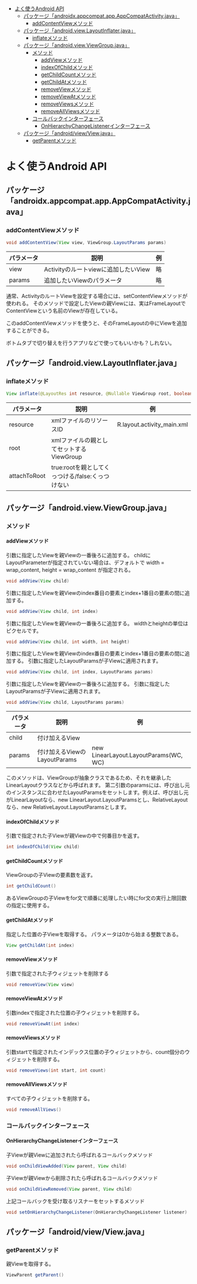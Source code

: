 <!-- TOC depthFrom:1 depthTo:6 withLinks:1 updateOnSave:1 orderedList:0 -->

- [よく使うAndroid API](#よく使うandroid-api)
	- [パッケージ「androidx.appcompat.app.AppCompatActivity.java」](#パッケージandroidxappcompatappappcompatactivityjava)
		- [addContentViewメソッド](#addcontentviewメソッド)
	- [パッケージ「android.view.LayoutInflater.java」](#パッケージandroidviewlayoutinflaterjava)
		- [inflateメソッド](#inflateメソッド)
	- [パッケージ「android.view.ViewGroup.java」](#パッケージandroidviewviewgroupjava)
		- [メソッド](#メソッド)
			- [addViewメソッド](#addviewメソッド)
			- [indexOfChildメソッド](#indexofchildメソッド)
			- [getChildCountメソッド](#getchildcountメソッド)
			- [getChildAtメソッド](#getchildatメソッド)
			- [removeViewメソッド](#removeviewメソッド)
			- [removeViewAtメソッド](#removeviewatメソッド)
			- [removeViewsメソッド](#removeviewsメソッド)
			- [removeAllViewsメソッド](#removeallviewsメソッド)
		- [コールバックインターフェース](#コールバックインターフェース)
			- [OnHierarchyChangeListenerインターフェース](#onhierarchychangelistenerインターフェース)
	- [パッケージ「android/view/View.java」](#パッケージandroidviewviewjava)
		- [getParentメソッド](#getparentメソッド)

<!-- /TOC -->

# よく使うAndroid API

## パッケージ「androidx.appcompat.app.AppCompatActivity.java」

### addContentViewメソッド

```Java
void addContentView(View view, ViewGroup.LayoutParams params)
```

パラメータ | 説明                                 | 例
-----------|--------------------------------------|---
view       | Activityのルートviewに追加したいView | 略
params     | 追加したいViewのパラメータ           | 略

通常、ActivityのルートViewを設定する場合には、setContentViewメソッドが使われる。
そのメソッドで設定したViewの親Viewには、実はFrameLayoutでContentViewという名前のViewが存在している。

このaddContentViewメソッドを使うと、そのFrameLayoutの中にViewを追加することができる。

ボトムタブで切り替えを行うアプリなどで使ってもいいかも？しれない。


## パッケージ「android.view.LayoutInflater.java」

### inflateメソッド

```Java
View inflate(@LayoutRes int resource, @Nullable ViewGroup root, boolean attachToRoot)
```

パラメータ   | 説明                                             | 例
-------------|--------------------------------------------------|---------------------------
resource     | xmlファイルのリソースID                          | R.layout.activity_main.xml
root         | xmlファイルの親としてセットするViewGroup         |
attachToRoot | true:rootを親としてくっつける/false:くっつけない |


## パッケージ「android.view.ViewGroup.java」

### メソッド

#### addViewメソッド

引数に指定したViewを親Viewの一番後ろに追加する。
childにLayoutParameterが指定されていない場合は、デフォルトで width = wrap_content, height = wrap_content が指定される。

```Java
void addView(View child)
```


引数に指定したViewを親Viewのindex番目の要素とindex+1番目の要素の間に追加する。

```Java
void addView(View child, int index)
```


引数に指定したViewを親Viewの一番後ろに追加する。
widthとheightの単位はピクセルです。

```Java
void addView(View child, int width, int height)
```


引数に指定したViewを親Viewのindex番目の要素とindex+1番目の要素の間に追加する。
引数に指定したLayoutParamsが子Viewに適用されます。

```Java
void addView(View child, int index, LayoutParams params)
```


引数に指定したViewを親Viewの一番後ろに追加する。
引数に指定したLayoutParamsが子Viewに適用されます。

```java
void addView(View child, LayoutParams params)
```

パラメータ | 説明                         | 例
-----------|------------------------------|--------------------------------------
child      | 付け加えるView               |
params     | 付け加えるViewのLayoutParams | new LinearLayout.LayoutParams(WC, WC)

このメソッドは、ViewGroupが抽象クラスであるため、それを継承したLinearLayoutクラスなどから呼ばれます。
第二引数のparamsには、呼び出し元のインスタンスに合わせたLayoutParamsをセットします。例えば、呼び出し元がLinearLayoutなら、new LinearLayout.LayoutParamsとし、RelativeLayoutなら、new RelativeLayout.LayoutParamsとします。


#### indexOfChildメソッド

引数で指定された子Viewが親Viewの中で何番目かを返す。

```Java
int indexOfChild(View child)
```


#### getChildCountメソッド

ViewGroupの子Viewの要素数を返す。

```Java
int getChildCount()
```

あるViewGroupの子Viewをfor文で順番に処理したい時にfor文の実行上限回数の指定に使用する。

#### getChildAtメソッド

指定した位置の子Viewを取得する。
パラメータは0から始まる整数である。

```Java
View getChildAt(int index)
```


#### removeViewメソッド

引数で指定された子ウィジェットを削除する

```Java
void removeView(View view)
```


#### removeViewAtメソッド

引数indexで指定された位置の子ウィジェットを削除する。

```Java
void removeViewAt(int index)
```


#### removeViewsメソッド

引数startで指定されたインデックス位置の子ウィジェットから、count個分のウィジェットを削除する。

```Java
void removeViews(int start, int count)
```


#### removeAllViewsメソッド

すべての子ウィジェットを削除する。

```Java
void removeAllViews()
```


### コールバックインターフェース

#### OnHierarchyChangeListenerインターフェース

子Viewが親Viewに追加されたら呼ばれるコールバックメソッド

```Java
void onChildViewAdded(View parent, View child)
```

子Viewが親Viewから削除されたら呼ばれるコールバックメソッド

```Java
void onChildViewRemoved(View parent, View child)
```

上記コールバックを受け取るリスナーをセットするメソッド

```Java
void setOnHierarchyChangeListener(OnHierarchyChangeListener listener)
```

## パッケージ「android/view/View.java」

### getParentメソッド

親Viewを取得する。

```Java
ViewParent getParent()
```





